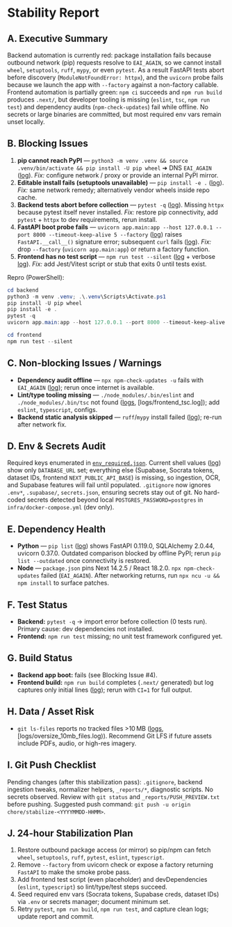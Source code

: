 # Stability Report

## A. Executive Summary
Backend automation is currently red: package installation fails because outbound network (pip) requests resolve to `EAI_AGAIN`, so we cannot install `wheel`, `setuptools`, `ruff`, `mypy`, or even `pytest`. As a result FastAPI tests abort before discovery (`ModuleNotFoundError: httpx`), and the `uvicorn` probe fails because we launch the app with `--factory` against a non-factory callable. Frontend automation is partially green: `npm ci` succeeds and `npm run build` produces `.next/`, but developer tooling is missing (`eslint`, `tsc`, `npm run test`) and dependency audits (`npm-check-updates`) fail while offline. No secrets or large binaries are committed, but most required env vars remain unset locally.

## B. Blocking Issues
1. **pip cannot reach PyPI** — `python3 -m venv .venv && source .venv/bin/activate && pip install -U pip wheel` ➜ DNS `EAI_AGAIN` ([log](logs/backend_pip_upgrade.log)). *Fix:* configure network / proxy or provide an internal PyPI mirror.
2. **Editable install fails (setuptools unavailable)** — `pip install -e .` ([log](logs/backend_pip_editable.log)). *Fix:* same network remedy; alternatively vendor wheels inside repo cache.
3. **Backend tests abort before collection** — `pytest -q` ([log](logs/backend_pytest_rerun.log)). Missing `httpx` because pytest itself never installed. *Fix:* restore pip connectivity, add `pytest` + `httpx` to dev requirements, rerun install.
4. **FastAPI boot probe fails** — `uvicorn app.main:app --host 127.0.0.1 --port 8000 --timeout-keep-alive 5 --factory` ([log](logs/backend_uvicorn_factory.log)) raises `FastAPI.__call__()` signature error; subsequent `curl` fails ([log](logs/backend_boot_probe.log)). *Fix:* drop `--factory` (`uvicorn app.main:app`) or return a factory function.
5. **Frontend has no test script** — `npm run test --silent` ([log](logs/frontend_test.log) + verbose [log](logs/frontend_test_verbose.log)). *Fix:* add Jest/Vitest script or stub that exits 0 until tests exist.

Repro (PowerShell):
```powershell
cd backend
python3 -m venv .venv; .\.venv\Scripts\Activate.ps1
pip install -U pip wheel
pip install -e .
pytest -q
uvicorn app.main:app --host 127.0.0.1 --port 8000 --timeout-keep-alive 5 --factory
```
```powershell
cd frontend
npm run test --silent
```

## C. Non-blocking Issues / Warnings
- **Dependency audit offline** — `npx npm-check-updates -u` fails with `EAI_AGAIN` ([log](logs/frontend_ncu.log)); rerun once internet is available.
- **Lint/type tooling missing** — `./node_modules/.bin/eslint` and `./node_modules/.bin/tsc` not found ([logs](logs/frontend_eslint.log), [logs/frontend_tsc.log]); add `eslint`, `typescript`, configs.
- **Backend static analysis skipped** — `ruff`/`mypy` install failed ([log](logs/backend_tools_install.log)); re-run after network fix.

## D. Env & Secrets Audit
Required keys enumerated in [`env_required.json`](env_required.json). Current shell values ([log](logs/env_current_values.log)) show only `DATABASE_URL` set; everything else (Supabase, Socrata tokens, dataset IDs, frontend `NEXT_PUBLIC_API_BASE`) is missing, so ingestion, OCR, and Supabase features will fail until populated. `.gitignore` now ignores `.env*`, `.supabase/`, `secrets.json`, ensuring secrets stay out of git. No hard-coded secrets detected beyond local `POSTGRES_PASSWORD=postgres` in `infra/docker-compose.yml` (dev only).

## E. Dependency Health
- **Python** — `pip list` ([log](logs/backend_pip_list.log)) shows FastAPI 0.119.0, SQLAlchemy 2.0.44, uvicorn 0.37.0. Outdated comparison blocked by offline PyPI; rerun `pip list --outdated` once connectivity is restored.
- **Node** — `package.json` pins Next 14.2.5 / React 18.2.0. `npx npm-check-updates` failed (`EAI_AGAIN`). After networking returns, run `npx ncu -u && npm install` to surface patches.

## F. Test Status
- **Backend:** `pytest -q` → import error before collection (0 tests run). Primary cause: dev dependencies not installed.
- **Frontend:** `npm run test` missing; no unit test framework configured yet.

## G. Build Status
- **Backend app boot:** fails (see Blocking Issue #4).
- **Frontend build:** `npm run build` completes (`.next/` generated) but log captures only initial lines ([log](logs/frontend_build.log)); rerun with `CI=1` for full output.

## H. Data / Asset Risk
- `git ls-files` reports no tracked files >10 MB ([logs](logs/oversize_files.log), [logs/oversize_10mb_files.log)). Recommend Git LFS if future assets include PDFs, audio, or high-res imagery.

## I. Git Push Checklist
Pending changes (after this stabilization pass): `.gitignore`, backend ingestion tweaks, normalizer helpers, `_reports/*`, diagnostic scripts. No secrets observed. Review with `git status` and `_reports/PUSH_PREVIEW.txt` before pushing. Suggested push command: `git push -u origin chore/stabilize-<YYYYMMDD-HHMM>`.

## J. 24-hour Stabilization Plan
1. Restore outbound package access (or mirror) so pip/npm can fetch `wheel`, `setuptools`, `ruff`, `pytest`, `eslint`, `typescript`.
2. Remove `--factory` from uvicorn check or expose a factory returning `FastAPI` to make the smoke probe pass.
3. Add frontend test script (even placeholder) and devDependencies (`eslint`, `typescript`) so lint/type/test steps succeed.
4. Seed required env vars (Socrata tokens, Supabase creds, dataset IDs) via `.env` or secrets manager; document minimum set.
5. Retry `pytest`, `npm run build`, `npm run test`, and capture clean logs; update report and commit.

